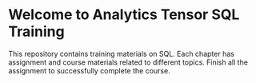 # Welcome to Analytics Tensor SQL Training
This repository contains training materials on SQL. Each chapter has assignment and course materials related to different topics. Finish all the assignment to successfully complete the course. 
